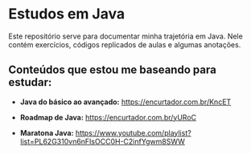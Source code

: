 # Estudos em Java

Este repositório serve para documentar minha trajetória em Java. Nele contém exercícios, códigos replicados de aulas e algumas anotações.

## Conteúdos que estou me baseando para estudar:

- **Java do básico ao avançado:** https://encurtador.com.br/KncET

- **Roadmap de Java:** https://encurtador.com.br/yURoC

- **Maratona Java:** https://www.youtube.com/playlist?list=PL62G310vn6nFIsOCC0H-C2infYgwm8SWW
